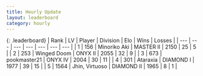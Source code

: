 ```yaml
---
title: Hourly Update
layout: leaderboard
category: hourly
---
```


{: .leaderboard}
| Rank | LV | Player | Division | Elo | Wins | Losses |
| --- | --- | --- | --- | --- | --- | --- |
| <span data-change="0">1</span> | 156 | <span title="ID: 456466">Minoriko Aki</span> | MASTER II | <span data-change="10">2150</span> | <span data-change="2">25</span> | <span data-change="1">5</span> |
| <span data-change="0">2</span> | 253 | <span title="ID: 744396">Winged Doom</span> | ONYX II | <span data-change="0">2055</span> | <span data-change="0">32</span> | <span data-change="0">9</span> |
| <span data-change="0">3</span> | 673 | <span title="ID: 652474">pookmaster21</span> | ONYX IV | <span data-change="25">2004</span> | <span data-change="1">30</span> | <span data-change="0">11</span> |
| <span data-change="0">4</span> | 301 | <span title="ID: 745153">Ataraxia</span> | DIAMOND I | <span data-change="0">1977</span> | <span data-change="0">39</span> | <span data-change="0">15</span> |
| <span data-change="0">5</span> | 1564 | <span title="ID: 451068">Jhin, Virtuoso</span> | DIAMOND II | <span data-change="0">1965</span> | <span data-change="0">8</span> | <span data-change="0">1</span> |